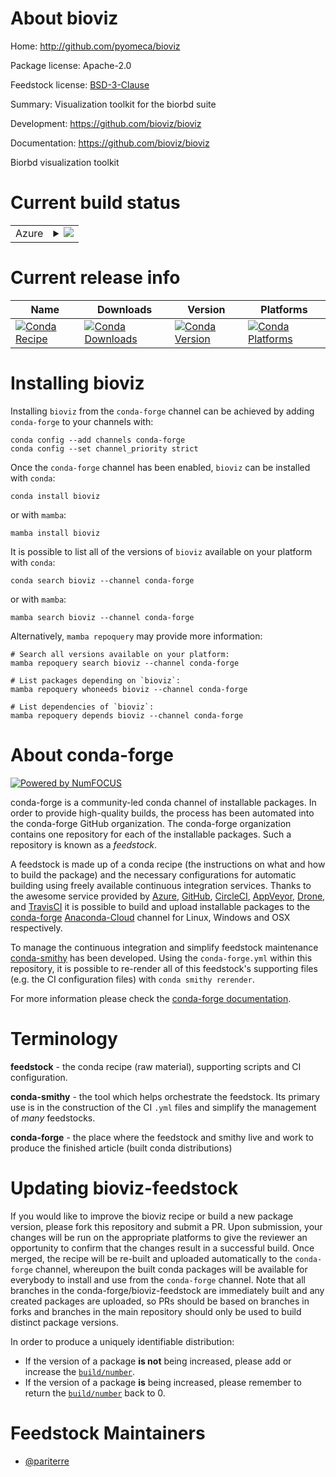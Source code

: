 About bioviz
============

Home: http://github.com/pyomeca/bioviz

Package license: Apache-2.0

Feedstock license: [BSD-3-Clause](https://github.com/conda-forge/biorbd-viz-feedstock/blob/main/LICENSE.txt)

Summary: Visualization toolkit for the biorbd suite

Development: https://github.com/bioviz/bioviz

Documentation: https://github.com/bioviz/bioviz

Biorbd visualization toolkit


Current build status
====================


<table>
    
  <tr>
    <td>Azure</td>
    <td>
      <details>
        <summary>
          <a href="https://dev.azure.com/conda-forge/feedstock-builds/_build/latest?definitionId=6897&branchName=main">
            <img src="https://dev.azure.com/conda-forge/feedstock-builds/_apis/build/status/biorbd-viz-feedstock?branchName=main">
          </a>
        </summary>
        <table>
          <thead><tr><th>Variant</th><th>Status</th></tr></thead>
          <tbody><tr>
              <td>linux_64_python3.10.____cpython</td>
              <td>
                <a href="https://dev.azure.com/conda-forge/feedstock-builds/_build/latest?definitionId=6897&branchName=main">
                  <img src="https://dev.azure.com/conda-forge/feedstock-builds/_apis/build/status/biorbd-viz-feedstock?branchName=main&jobName=linux&configuration=linux%20linux_64_python3.10.____cpython" alt="variant">
                </a>
              </td>
            </tr><tr>
              <td>linux_64_python3.11.____cpython</td>
              <td>
                <a href="https://dev.azure.com/conda-forge/feedstock-builds/_build/latest?definitionId=6897&branchName=main">
                  <img src="https://dev.azure.com/conda-forge/feedstock-builds/_apis/build/status/biorbd-viz-feedstock?branchName=main&jobName=linux&configuration=linux%20linux_64_python3.11.____cpython" alt="variant">
                </a>
              </td>
            </tr><tr>
              <td>osx_64_python3.10.____cpython</td>
              <td>
                <a href="https://dev.azure.com/conda-forge/feedstock-builds/_build/latest?definitionId=6897&branchName=main">
                  <img src="https://dev.azure.com/conda-forge/feedstock-builds/_apis/build/status/biorbd-viz-feedstock?branchName=main&jobName=osx&configuration=osx%20osx_64_python3.10.____cpython" alt="variant">
                </a>
              </td>
            </tr><tr>
              <td>osx_64_python3.11.____cpython</td>
              <td>
                <a href="https://dev.azure.com/conda-forge/feedstock-builds/_build/latest?definitionId=6897&branchName=main">
                  <img src="https://dev.azure.com/conda-forge/feedstock-builds/_apis/build/status/biorbd-viz-feedstock?branchName=main&jobName=osx&configuration=osx%20osx_64_python3.11.____cpython" alt="variant">
                </a>
              </td>
            </tr><tr>
              <td>win_64_python3.10.____cpython</td>
              <td>
                <a href="https://dev.azure.com/conda-forge/feedstock-builds/_build/latest?definitionId=6897&branchName=main">
                  <img src="https://dev.azure.com/conda-forge/feedstock-builds/_apis/build/status/biorbd-viz-feedstock?branchName=main&jobName=win&configuration=win%20win_64_python3.10.____cpython" alt="variant">
                </a>
              </td>
            </tr><tr>
              <td>win_64_python3.11.____cpython</td>
              <td>
                <a href="https://dev.azure.com/conda-forge/feedstock-builds/_build/latest?definitionId=6897&branchName=main">
                  <img src="https://dev.azure.com/conda-forge/feedstock-builds/_apis/build/status/biorbd-viz-feedstock?branchName=main&jobName=win&configuration=win%20win_64_python3.11.____cpython" alt="variant">
                </a>
              </td>
            </tr>
          </tbody>
        </table>
      </details>
    </td>
  </tr>
</table>

Current release info
====================

| Name | Downloads | Version | Platforms |
| --- | --- | --- | --- |
| [![Conda Recipe](https://img.shields.io/badge/recipe-bioviz-green.svg)](https://anaconda.org/conda-forge/bioviz) | [![Conda Downloads](https://img.shields.io/conda/dn/conda-forge/bioviz.svg)](https://anaconda.org/conda-forge/bioviz) | [![Conda Version](https://img.shields.io/conda/vn/conda-forge/bioviz.svg)](https://anaconda.org/conda-forge/bioviz) | [![Conda Platforms](https://img.shields.io/conda/pn/conda-forge/bioviz.svg)](https://anaconda.org/conda-forge/bioviz) |

Installing bioviz
=================

Installing `bioviz` from the `conda-forge` channel can be achieved by adding `conda-forge` to your channels with:

```
conda config --add channels conda-forge
conda config --set channel_priority strict
```

Once the `conda-forge` channel has been enabled, `bioviz` can be installed with `conda`:

```
conda install bioviz
```

or with `mamba`:

```
mamba install bioviz
```

It is possible to list all of the versions of `bioviz` available on your platform with `conda`:

```
conda search bioviz --channel conda-forge
```

or with `mamba`:

```
mamba search bioviz --channel conda-forge
```

Alternatively, `mamba repoquery` may provide more information:

```
# Search all versions available on your platform:
mamba repoquery search bioviz --channel conda-forge

# List packages depending on `bioviz`:
mamba repoquery whoneeds bioviz --channel conda-forge

# List dependencies of `bioviz`:
mamba repoquery depends bioviz --channel conda-forge
```


About conda-forge
=================

[![Powered by
NumFOCUS](https://img.shields.io/badge/powered%20by-NumFOCUS-orange.svg?style=flat&colorA=E1523D&colorB=007D8A)](https://numfocus.org)

conda-forge is a community-led conda channel of installable packages.
In order to provide high-quality builds, the process has been automated into the
conda-forge GitHub organization. The conda-forge organization contains one repository
for each of the installable packages. Such a repository is known as a *feedstock*.

A feedstock is made up of a conda recipe (the instructions on what and how to build
the package) and the necessary configurations for automatic building using freely
available continuous integration services. Thanks to the awesome service provided by
[Azure](https://azure.microsoft.com/en-us/services/devops/), [GitHub](https://github.com/),
[CircleCI](https://circleci.com/), [AppVeyor](https://www.appveyor.com/),
[Drone](https://cloud.drone.io/welcome), and [TravisCI](https://travis-ci.com/)
it is possible to build and upload installable packages to the
[conda-forge](https://anaconda.org/conda-forge) [Anaconda-Cloud](https://anaconda.org/)
channel for Linux, Windows and OSX respectively.

To manage the continuous integration and simplify feedstock maintenance
[conda-smithy](https://github.com/conda-forge/conda-smithy) has been developed.
Using the ``conda-forge.yml`` within this repository, it is possible to re-render all of
this feedstock's supporting files (e.g. the CI configuration files) with ``conda smithy rerender``.

For more information please check the [conda-forge documentation](https://conda-forge.org/docs/).

Terminology
===========

**feedstock** - the conda recipe (raw material), supporting scripts and CI configuration.

**conda-smithy** - the tool which helps orchestrate the feedstock.
                   Its primary use is in the construction of the CI ``.yml`` files
                   and simplify the management of *many* feedstocks.

**conda-forge** - the place where the feedstock and smithy live and work to
                  produce the finished article (built conda distributions)


Updating bioviz-feedstock
=========================

If you would like to improve the bioviz recipe or build a new
package version, please fork this repository and submit a PR. Upon submission,
your changes will be run on the appropriate platforms to give the reviewer an
opportunity to confirm that the changes result in a successful build. Once
merged, the recipe will be re-built and uploaded automatically to the
`conda-forge` channel, whereupon the built conda packages will be available for
everybody to install and use from the `conda-forge` channel.
Note that all branches in the conda-forge/bioviz-feedstock are
immediately built and any created packages are uploaded, so PRs should be based
on branches in forks and branches in the main repository should only be used to
build distinct package versions.

In order to produce a uniquely identifiable distribution:
 * If the version of a package **is not** being increased, please add or increase
   the [``build/number``](https://docs.conda.io/projects/conda-build/en/latest/resources/define-metadata.html#build-number-and-string).
 * If the version of a package **is** being increased, please remember to return
   the [``build/number``](https://docs.conda.io/projects/conda-build/en/latest/resources/define-metadata.html#build-number-and-string)
   back to 0.

Feedstock Maintainers
=====================

* [@pariterre](https://github.com/pariterre/)

